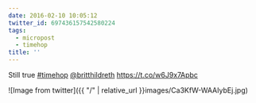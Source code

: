 ```yaml
---
date: 2016-02-10 10:05:12
twitter_id: 697436157542580224
tags:
  - micropost
  - timehop
title: ''
---
```


Still true [#timehop](https://twitter.com/hashtag/timehop) [@britthildreth](https://twitter.com/britthildreth) https://t.co/w6J9x7Apbc

![Image from twitter]({{ "/" | relative_url  }}images/Ca3KfW-WAAIybEj.jpg)
